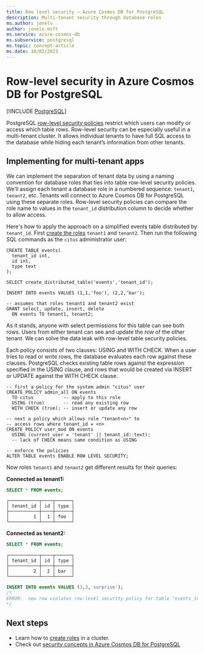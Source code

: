 ```yaml
---
title: Row level security – Azure Cosmos DB for PostgreSQL
description: Multi-tenant security through database roles
ms.author: jonels
author: jonels-msft
ms.service: azure-cosmos-db
ms.subservice: postgresql
ms.topic: concept-article
ms.date: 10/02/2023
---
```


# Row-level security in Azure Cosmos DB for PostgreSQL

[!INCLUDE [PostgreSQL](../includes/appliesto-postgresql.md)]

PostgreSQL [row-level security
policies](https://www.postgresql.org/docs/current/ddl-rowsecurity.html)
restrict which users can modify or access which table rows. Row-level security
can be especially useful in a multi-tenant cluster. It
allows individual tenants to have full SQL access to the database while hiding
each tenant’s information from other tenants.

## Implementing for multi-tenant apps

We can implement the separation of tenant data by using a naming convention for
database roles that ties into table row-level security policies. We’ll assign
each tenant a database role in a numbered sequence: `tenant1`, `tenant2`,
etc. Tenants will connect to Azure Cosmos DB for PostgreSQL using these separate roles. Row-level
security policies can compare the role name to values in the `tenant_id`
distribution column to decide whether to allow access.

Here's how to apply the approach on a simplified events table distributed by
`tenant_id`. First [create the roles](./how-to-configure-authentication.md#configure-native-postgresql-authentication) `tenant1` and
`tenant2`. Then run the following SQL commands as the `citus` administrator
user:

```postgresql
CREATE TABLE events(
  tenant_id int,
  id int,
  type text
);

SELECT create_distributed_table('events','tenant_id');

INSERT INTO events VALUES (1,1,'foo'), (2,2,'bar');

-- assumes that roles tenant1 and tenant2 exist
GRANT select, update, insert, delete
  ON events TO tenant1, tenant2;
```

As it stands, anyone with select permissions for this table can see both rows.
Users from either tenant can see and update the row of the other tenant. We can
solve the data leak with row-level table security policies.

Each policy consists of two clauses: USING and WITH CHECK. When a user tries to
read or write rows, the database evaluates each row against these clauses.
PostgreSQL checks existing table rows against the expression specified in the
USING clause, and rows that would be created via INSERT or UPDATE against the
WITH CHECK clause.

```postgresql
-- first a policy for the system admin "citus" user
CREATE POLICY admin_all ON events
  TO citus           -- apply to this role
  USING (true)       -- read any existing row
  WITH CHECK (true); -- insert or update any row

-- next a policy which allows role "tenant<n>" to
-- access rows where tenant_id = <n>
CREATE POLICY user_mod ON events
  USING (current_user = 'tenant' || tenant_id::text);
  -- lack of CHECK means same condition as USING

-- enforce the policies
ALTER TABLE events ENABLE ROW LEVEL SECURITY;
```

Now roles `tenant1` and `tenant2` get different results for their queries:

**Connected as tenant1:**

```sql
SELECT * FROM events;
```
```
┌───────────┬────┬──────┐
│ tenant_id │ id │ type │
├───────────┼────┼──────┤
│         1 │  1 │ foo  │
└───────────┴────┴──────┘
```

**Connected as tenant2:**

```sql
SELECT * FROM events;
```
```
┌───────────┬────┬──────┐
│ tenant_id │ id │ type │
├───────────┼────┼──────┤
│         2 │  2 │ bar  │
└───────────┴────┴──────┘
```
```sql
INSERT INTO events VALUES (3,3,'surprise');
/*
ERROR:  new row violates row-level security policy for table "events_102055"
*/
```

## Next steps

- Learn how to [create roles](./how-to-configure-authentication.md#configure-native-postgresql-authentication) in a cluster.
- Check out [security concepts in Azure Cosmos DB for PostgreSQL](./concepts-security-overview.md)
